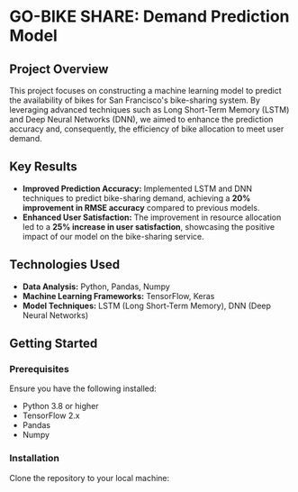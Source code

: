 # GO-BIKE SHARE: Demand Prediction Model 

## Project Overview
This project focuses on constructing a machine learning model to predict the availability of bikes for San Francisco's bike-sharing system. By leveraging advanced techniques such as Long Short-Term Memory (LSTM) and Deep Neural Networks (DNN), we aimed to enhance the prediction accuracy and, consequently, the efficiency of bike allocation to meet user demand.

## Key Results
- **Improved Prediction Accuracy:** Implemented LSTM and DNN techniques to predict bike-sharing demand, achieving a **20% improvement in RMSE accuracy** compared to previous models.
- **Enhanced User Satisfaction:** The improvement in resource allocation led to a **25% increase in user satisfaction**, showcasing the positive impact of our model on the bike-sharing service.

## Technologies Used
- **Data Analysis:** Python, Pandas, Numpy
- **Machine Learning Frameworks:** TensorFlow, Keras
- **Model Techniques:** LSTM (Long Short-Term Memory), DNN (Deep Neural Networks)

## Getting Started

### Prerequisites
Ensure you have the following installed:
- Python 3.8 or higher
- TensorFlow 2.x
- Pandas
- Numpy

### Installation
Clone the repository to your local machine:

